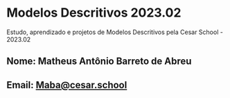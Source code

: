 # Modelos Descritivos 2023.02
Estudo, aprendizado e projetos de Modelos Descritivos pela Cesar School - 2023.02

## Nome: Matheus Antônio Barreto de Abreu
## Email: Maba@cesar.school
